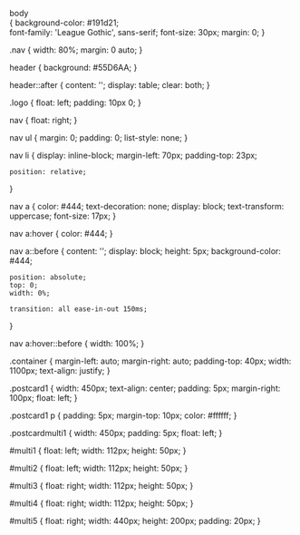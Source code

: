 body												
{
	background-color: #191d21;             
	font-family: 'League Gothic', sans-serif;
	font-size: 30px;
	margin: 0;
}

.nav
{
	width: 80%;
	margin: 0 auto;
}

header
{
	background: #55D6AA;
}

header::after
{
	content: '';
	display: table;
	clear: both;
}

.logo
{
	float: left;
	padding: 10px 0;
}

nav
{
	float: right;
}

nav ul
{
	margin: 0;
	padding: 0;
	list-style: none;
}

nav li
{
	display: inline-block;
	margin-left: 70px;
	padding-top: 23px;
	
	position: relative;
}

nav a
{
	color: #444;
	text-decoration: none;
	display: block;
	text-transform: uppercase;
	font-size: 17px;
}

nav a:hover
{
	color: #444;
}

nav a::before
{
	content: '';
	display: block;
	height: 5px;
	background-color: #444;
	
	position: absolute;
	top: 0;
	width: 0%;
	
	transition: all ease-in-out 150ms;
}

nav a:hover::before
{
	width: 100%;
}

.container
{
	margin-left: auto;
	margin-right: auto;
	padding-top: 40px;
	width: 1100px;
	text-align: justify;
}

.postcard1
{
	width: 450px;
	text-align: center;
	padding: 5px;
	margin-right: 100px;
	float: left;
}

.postcard1 p
{
	padding: 5px;
	margin-top: 10px;
	color: #ffffff;	
}

.postcardmulti1
{
	width: 450px;
	padding: 5px;
	float: left;
}

#multi1
{
	float: left;
	width: 112px;
	height: 50px;
}

#multi2
{
	float: left;
	width: 112px;
	height: 50px;
}

#multi3
{
	float: right;
	width: 112px;
	height: 50px;
}

#multi4
{
	float: right;
	width: 112px;
	height: 50px;
}

#multi5
{
	float: right;
	width: 440px;
	height: 200px;
	padding: 20px;
}
